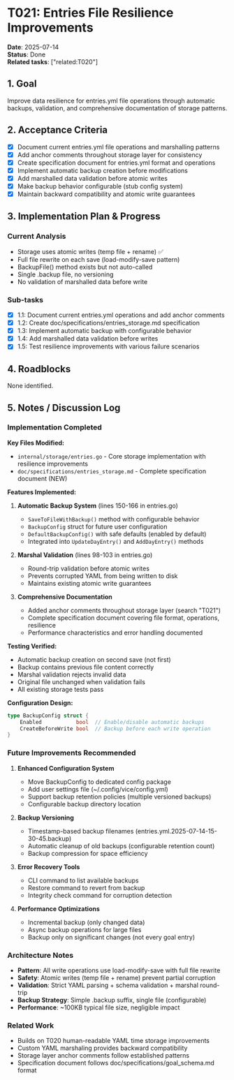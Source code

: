 # T021: Entries File Resilience Improvements

**Date**: 2025-07-14  
**Status**: Done  
**Related tasks**: ["related:T020"]

## 1. Goal

Improve data resilience for entries.yml file operations through automatic backups, validation, and comprehensive documentation of storage patterns.

## 2. Acceptance Criteria

- [x] Document current entries.yml file operations and marshalling patterns 
- [x] Add anchor comments throughout storage layer for consistency
- [x] Create specification document for entries.yml format and operations
- [x] Implement automatic backup creation before modifications
- [x] Add marshalled data validation before atomic writes
- [x] Make backup behavior configurable (stub config system)
- [x] Maintain backward compatibility and atomic write guarantees

## 3. Implementation Plan & Progress

### Current Analysis
- Storage uses atomic writes (temp file + rename) ✅
- Full file rewrite on each save (load-modify-save pattern)
- BackupFile() method exists but not auto-called
- Single .backup file, no versioning
- No validation of marshalled data before write

### Sub-tasks
- [x] 1.1: Document current entries.yml operations and add anchor comments
- [x] 1.2: Create doc/specifications/entries_storage.md specification
- [x] 1.3: Implement automatic backup with configurable behavior
- [x] 1.4: Add marshalled data validation before writes
- [x] 1.5: Test resilience improvements with various failure scenarios

## 4. Roadblocks

None identified.

## 5. Notes / Discussion Log

### Implementation Completed

**Key Files Modified:**
- `internal/storage/entries.go` - Core storage implementation with resilience improvements
- `doc/specifications/entries_storage.md` - Complete specification document (NEW)

**Features Implemented:**

1. **Automatic Backup System** (lines 150-166 in entries.go)
   - `SaveToFileWithBackup()` method with configurable behavior
   - `BackupConfig` struct for future user configuration
   - `DefaultBackupConfig()` with safe defaults (enabled by default)
   - Integrated into `UpdateDayEntry()` and `AddDayEntry()` methods

2. **Marshal Validation** (lines 98-103 in entries.go)
   - Round-trip validation before atomic writes
   - Prevents corrupted YAML from being written to disk
   - Maintains existing atomic write guarantees

3. **Comprehensive Documentation**
   - Added anchor comments throughout storage layer (search "T021")
   - Complete specification document covering file format, operations, resilience
   - Performance characteristics and error handling documented

**Testing Verified:**
- Automatic backup creation on second save (not first)
- Backup contains previous file content correctly
- Marshal validation rejects invalid data
- Original file unchanged when validation fails
- All existing storage tests pass

**Configuration Design:**
```go
type BackupConfig struct {
    Enabled           bool  // Enable/disable automatic backups
    CreateBeforeWrite bool  // Backup before each write operation  
}
```

### Future Improvements Recommended

1. **Enhanced Configuration System**
   - Move BackupConfig to dedicated config package
   - Add user settings file (~/.config/vice/config.yml)
   - Support backup retention policies (multiple versioned backups)
   - Configurable backup directory location

2. **Backup Versioning**
   - Timestamp-based backup filenames (entries.yml.2025-07-14-15-30-45.backup)
   - Automatic cleanup of old backups (configurable retention count)
   - Backup compression for space efficiency

3. **Error Recovery Tools**
   - CLI command to list available backups
   - Restore command to revert from backup
   - Integrity check command for corruption detection

4. **Performance Optimizations**
   - Incremental backup (only changed data)
   - Async backup operations for large files
   - Backup only on significant changes (not every goal entry)

### Architecture Notes

- **Pattern**: All write operations use load-modify-save with full file rewrite
- **Safety**: Atomic writes (temp file + rename) prevent partial corruption
- **Validation**: Strict YAML parsing + schema validation + marshal round-trip
- **Backup Strategy**: Simple .backup suffix, single file (configurable)
- **Performance**: ~100KB typical file size, negligible impact

### Related Work

- Builds on T020 human-readable YAML time storage improvements
- Custom YAML marshaling provides backward compatibility
- Storage layer anchor comments follow established patterns
- Specification document follows doc/specifications/goal_schema.md format